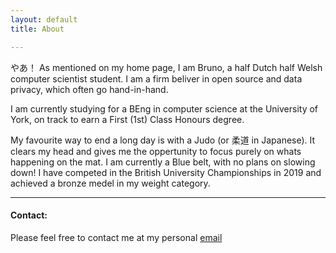```yaml
---
layout: default
title: About

---
```

やあ！ As mentioned on my home page, I am Bruno, a half Dutch half Welsh computer scientist student. I am a firm beliver in open source and data privacy, which often go hand-in-hand. 

I am currently studying for a BEng in computer science at the University of York, on track to earn a First (1st) Class Honours degree.

My favourite way to end a long day is with a Judo (or 柔道 in Japanese). It clears my head and gives me the oppertunity to focus purely on whats happening on the mat. I am currently a Blue belt, with no plans on slowing down! I have competed in the British University Championships in 2019 and achieved a bronze medel in my weight category. 

---
#### Contact:
Please feel free to contact me at my personal <a href="mailto:brunodavies@gmail.com">email</a>
